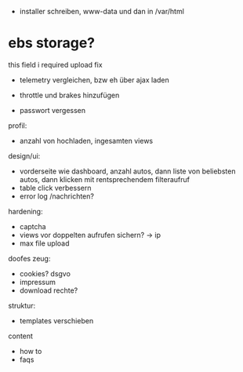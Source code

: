 - installer schreiben, www-data und dan in /var/html
# ebs storage?

this field i required upload fix


- telemetry vergleichen, bzw eh über ajax laden
- throttle und brakes hinzufügen

- passwort vergessen


profil:
- anzahl von hochladen, ingesamten views

design/ui:
- vorderseite wie dashboard, anzahl autos, dann liste von beliebsten autos, dann klicken mit rentsprechendem filteraufruf
- table click verbessern
- error log /nachrichten?

hardening:
- captcha
- views vor doppelten aufrufen sichern? -> ip
- max file upload

doofes zeug:
- cookies? dsgvo
- impressum
- download rechte?

struktur:
- templates verschieben

content
- how to
- faqs